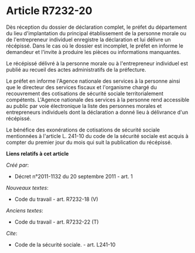 # Article R7232-20

Dès réception du dossier de déclaration complet, le préfet du département du lieu d'implantation du principal établissement
de la personne morale ou de l'entrepreneur individuel enregistre la déclaration et lui délivre un récépissé. Dans le cas où
le dossier est incomplet, le préfet en informe le demandeur et l'invite à produire les pièces ou informations manquantes.

Le récépissé délivré à la personne morale ou à l'entrepreneur individuel est publié au recueil des actes administratifs de la
préfecture.

Le préfet en informe l'Agence nationale des services à la personne ainsi que le directeur des services fiscaux et l'organisme
chargé du recouvrement des cotisations de sécurité sociale territorialement compétents. L'Agence nationale des services à la
personne rend accessible au public par voie électronique la liste des personnes morales et entrepreneurs individuels dont la
déclaration a donné lieu à délivrance d'un récépissé.

Le bénéfice des exonérations de cotisations de sécurité sociale mentionnées à l'article L. 241-10 du code de la sécurité
sociale est acquis à compter du premier jour du mois qui suit la publication du récépissé.

**Liens relatifs à cet article**

_Créé par_:

  - Décret n°2011-1132 du 20 septembre 2011 - art. 1

_Nouveaux textes_:

  - Code du travail - art. R7232-18 (V)

_Anciens textes_:

  - Code du travail - art. R7232-22 (T)

_Cite_:

  - Code de la sécurité sociale. - art. L241-10
